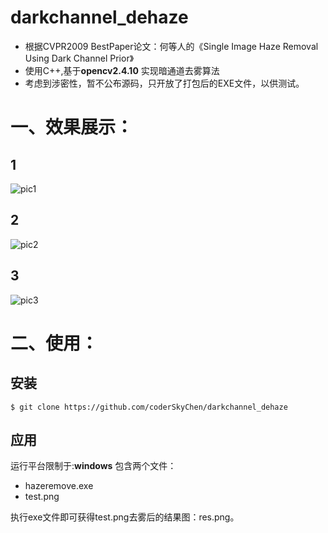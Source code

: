 # darkchannel_dehaze
- 根据CVPR2009 BestPaper论文：何等人的《Single Image Haze Removal Using Dark Channel Prior》 
- 使用C++,基于**opencv2.4.10** 实现暗通道去雾算法 
- 考虑到涉密性，暂不公布源码，只开放了打包后的EXE文件，以供测试。

# 一、效果展示：
## 1

![pic1](http://img.my.csdn.net/uploads/201612/17/1481971869_6910.png)
## 2

![pic2](http://img.my.csdn.net/uploads/201612/17/1481971870_7135.png)
## 3

![pic3](http://img.my.csdn.net/uploads/201612/17/1481971871_8628.png)

# 二、使用：
## 安装
`$ git clone https://github.com/coderSkyChen/darkchannel_dehaze`
## 应用
运行平台限制于:**windows**
包含两个文件：
- hazeremove.exe
- test.png

执行exe文件即可获得test.png去雾后的结果图：res.png。
